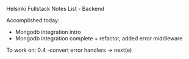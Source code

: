 Helsinki Fullstack Notes List - Backend

Accomplished today:

- Mongodb integration intro
- Mongodb integration complete + refactor, added error middleware

To work on:
0.4
-convert error handlers -> next(e)
